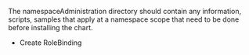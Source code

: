 The namespaceAdministration directory should contain any information, scripts, samples that apply at a namespace scope that need to be done before installing the chart.

* Create RoleBinding
